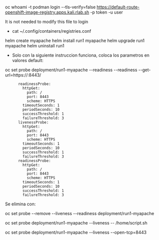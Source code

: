 oc whoami -t
podman login --tls-verify=false https://default-route-openshift-image-registry.apps.kali.rlab.sh -p token -u user

It is not needed to modify this file to login
- cat ~/.config/containers/registries.conf

helm create myapache
helm install run1 myapache
helm upgrade run1 myapache
helm uninstall run1


- Solo con la siguiente instruccion funciona, coloca los parametros en valores default:

oc set probe deployment/run1-myapache --readiness --readiness --get-url=https://:8443/

          readinessProbe:
            httpGet:
              path: /
              port: 8443
              scheme: HTTPS
            timeoutSeconds: 1
            periodSeconds: 10
            successThreshold: 1
            failureThreshold: 3
          livenessProbe:
            httpGet:
              path: /
              port: 8443
              scheme: HTTPS
            timeoutSeconds: 1
            periodSeconds: 10
            successThreshold: 1
            failureThreshold: 3
          readinessProbe:
            httpGet:
              path: /
              port: 8443
              scheme: HTTPS
            timeoutSeconds: 1
            periodSeconds: 10
            successThreshold: 1
            failureThreshold: 3

Se elimina con:

oc set probe --remove --liveness --readiness deployment/run1-myapache

oc set probe deployment/run1-myapache --liveness -- /home/script.sh 

oc set probe deployment/run1-myapache --liveness --open-tcp=8443
